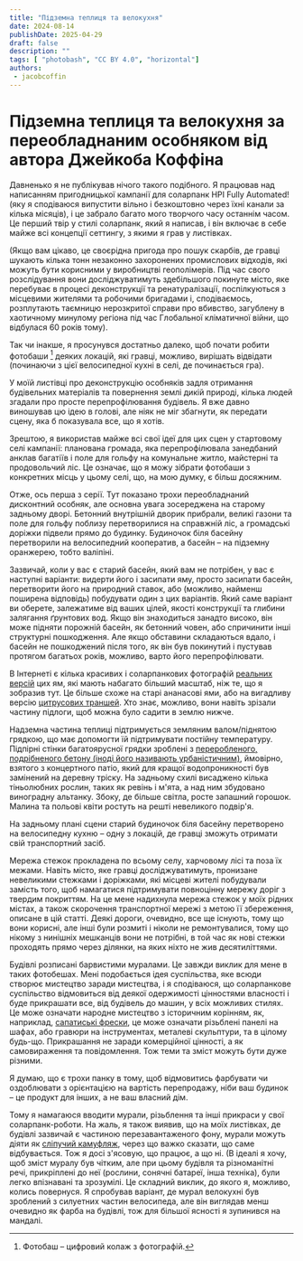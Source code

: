 ```yaml
---
title: "Підземна теплиця та велокухня"
date: 2024-08-14
publishDate: 2025-04-29
draft: false
description: ""
tags: [ "photobash", "CC BY 4.0", "horizontal"]
authors:
 - jacobcoffin
---
```


# Підземна теплиця та велокухня за переобладнаним особняком від автора Джейкоба Коффіна

Давненько я не публікував нічого такого подібного. Я працював над написанням пригодницької кампанії для соларпанк НРІ Fully Automated! (яку я сподіваюся випустити вільно і безкоштовно через їхні канали за кілька місяців), і це забрало багато мого творчого часу останнім часом. Це перший твір у стилі соларпанк, який я написав, і він включає в себе майже всі концепції сеттингу, з якими я грав у листівках.

(Якщо вам цікаво, це своєрідна пригода про пошук скарбів, де гравці шукають кілька тонн незаконно захоронених промислових відходів, які можуть бути корисними у виробництві геополімерів. Під час свого розслідування вони досліджуватимуть здебільшого покинуте місто, яке перебуває в процесі деконструкції та ренатуралізації, поспілкуються з місцевими жителями та робочими бригадами і, сподіваємось, розплутають таємницю нерозкритої справи про вбивство, загублену в хаотичному минулому регіона під час Глобальної кліматичної війни, що відбулася 60 років тому).

Так чи інакше, я просунувся достатньо далеко, щоб почати робити фотобаши [^1] деяких локацій, які гравці, можливо, вирішать відвідати (починаючи з цієї велосипедної кухні в селі, де починається гра).

У моїй листівці про деконструкцію особняків задля отримання будівельних матеріалів та повернення землі дикій природі, кілька людей згадали про просте перепрофілювання будівель. Я вже давно виношував цю ідею в голові, але ніяк не міг збагнути, як передати сцену, яка б показувала все, що я хотів.

Зрештою, я використав майже всі свої ідеї для цих сцен у стартовому селі кампанії: планована громада, яка перепрофілювала занедбаний анклав багатіїв і поле для гольфу на комунальне житло, майстерні та продовольчий ліс. Це означає, що я можу зібрати фотобаши з конкретних місць у цьому селі, що, на мою думку, є більш досяжним.

Отже, ось перша з серії. Тут показано трохи переобладнаний дисконтний особняк, але основна увага зосереджена на старому задньому дворі. Бетонний внутрішній дворик прибрали, великі газони та поле для гольфу поблизу перетворилися на справжній ліс, а громадські доріжки підвели прямо до будинку. Будиночок біля басейну перетворили на велосипедний кооператив, а басейн – на підземну оранжерею, тобто валіпіні.

Зазвичай, коли у вас є старий басейн, який вам не потрібен, у вас є наступні варіанти: видерти його і засипати яму, просто засипати басейн, перетворити його на природний ставок, або (можливо, найменш поширена відповідь) побудувати один з цих варіантів. Який саме варіант ви оберете, залежатиме від ваших цілей, якості конструкції та глибини залягання ґрунтових вод. Якщо він знаходиться занадто високо, він може підняти порожній басейн, як бетонний човен, або спричинити інші структурні пошкодження. Але якщо обставини складаються вдало, і басейн не пошкоджений після того, як він був покинутий і пустував протягом багатьох років, можливо, варто його перепрофілювати.

В Інтернеті є кілька красивих і соларпанкових фотографій [реальних версій](https://www.urbangardensweb.com/2017/08/26/transform-disused-swimming-pool-garden/) цих ям, які мають набагато більший масштаб, ніж те, що я зобразив тут. Це більше схоже на старі ананасові ями, або на вигадливу версію [цитрусових траншей](https://solar.lowtechmagazine.com/2020/04/fruit-trenches-cultivating-subtropical-plants-in-freezing-temperatures/). Хто знає, можливо, вони навіть зрізали частину підлоги, щоб можна було садити в землю нижче.

Надземна частина теплиці підтримується земляним валом/піднятою грядкою, що має допомогти їй підтримувати постійну температуру. Підпірні стінки багатоярусної грядки зроблені з [переробленого, подрібненого бетону (іноді його називають урбаністичним)](https://slrpnk.net/post/11909269), ймовірно, взятого з концертного патіо, який для кращої водопроникності був замінений на деревну тріску. На задньому схилі висаджено кілька тіньолюбних рослин, таких як ревінь і м'ята, а над ним збудовано виноградну альтанку. Збоку, де більше світла, росте запашний горошок. Малина та польові квіти ростуть на решті невеликого подвір'я.

На задньому плані сцени старий будиночок біля басейну перетворено на велосипедну кухню – одну з локацій, де гравці зможуть отримати свій транспортний засіб.

Мережа стежок прокладена по всьому селу, харчовому лісі та поза їх межами. Навіть місто, яке гравці досліджуватимуть, пронизане невеликими стежками і доріжками, які місцеві жителі побудували замість того, щоб намагатися підтримувати повноцінну мережу доріг з твердим покриттям. На це мене надихнула мережа стежок у моїх рідних містах, а також скорочення транспортної мережі з метою її збереження, описане в цій статті. Деякі дороги, очевидно, все ще існують, тому що вони корисні, але інші були розмиті і ніколи не ремонтувалися, тому що нікому з нинішніх мешканців вони не потрібні, в той час як нові стежки проходять прямо через ділянки, на яких ніхто не жив десятиліттями.

Будівлі розписані барвистими муралами. Це завжди виклик для мене в таких фотобешах. Мені подобається ідея суспільства, яке всюди створює мистецтво заради мистецтва, і я сподіваюся, що соларпанкове суспільство відмовиться від деякої одержимості цінностями власності і буде прикрашати все, від будівель до машин, у всіх можливих стилях. Це може означати народне мистецтво з історичним корінням, як, наприклад, [сапатиські фрески](https://danestrom.com/the-zapatista-murals-of-oventic-mexico/), це може означати різьблені панелі на шафах, або гравюри на інструментах, металеві скульптури, та в цілому будь-що. Прикрашання не заради комерційної цінності, а як самовираження та повідомлення. Тож теми та зміст можуть бути дуже різними.

Я думаю, що є трохи панку в тому, щоб відмовитись фарбувати чи оздоблювати з орієнтацією на вартість перепродажу, ніби ваш будинок – це продукт для інших, а не ваш власний дім.

Тому я намагаюся вводити мурали, різьблення та інші прикраси у свої соларпанк-роботи. На жаль, я також виявив, що на моїх листівках, де будівлі зазвичай є частиною перезавантаженого фону, мурали можуть діяти як [сліпучий камуфляж](https://uk.wikipedia.org/wiki/%D0%A1%D0%BB%D1%96%D0%BF%D1%83%D1%87%D0%B8%D0%B9_%D0%BA%D0%B0%D0%BC%D1%83%D1%84%D0%BB%D1%8F%D0%B6), через що важко сказати, що саме відбувається. Тож я досі з'ясовую, що працює, а що ні. (В ідеалі я хочу, щоб зміст муралу був чітким, але при цьому будівля та різноманітні речі, прикріплені до неї (рослини, сонячні батареї, інша техніка), були легко впізнавані та зрозумілі. Це складний виклик, до якого я, можливо, колись повернуся. Я спробував варіант, де мурал велокухні був зроблений з силуетних частин велосипеда, але він виглядав менш очевидно як фарба на будівлі, тож для більшої ясності я зупинився на мандалі.


[^1]: Фотобаш – цифровий колаж з фотографій.